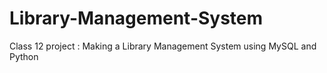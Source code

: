 # Library-Management-System
Class 12 project : Making a Library Management System using MySQL and Python
